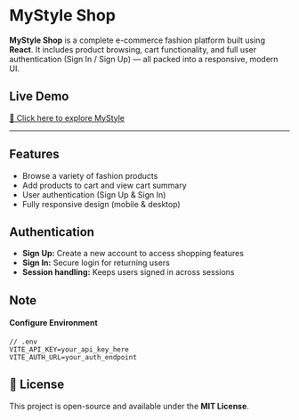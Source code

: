 
  <div class="container">
    <h1>MyStyle Shop</h1>
    <p><strong>MyStyle Shop</strong> is a complete e-commerce fashion platform built using <strong>React</strong>. It includes product browsing, cart functionality, and full user authentication (Sign In / Sign Up) — all packed into a responsive, modern UI.</p>

  <h2>Live Demo</h2>
    <p><a href="https://mystyle-shop.vercel.app/" target="_blank">🛒 Click here to explore MyStyle</a></p>

   <hr />

  <h2>Features</h2>
    <ul>
      <li>Browse a variety of fashion products</li>
      <li>Add products to cart and view cart summary</li>
      <li> User authentication (Sign Up & Sign In)</li>
      <li> Fully responsive design (mobile & desktop)</li>
    </ul>

  <h2>Authentication</h2>
    <ul>
      <li> <strong>Sign Up:</strong> Create a new account to access shopping features</li>
      <li> <strong>Sign In:</strong> Secure login for returning users</li>
      <li> <strong>Session handling:</strong> Keeps users signed in across sessions</li>
    </ul>

  <h2>Note</h2>

  <h4>Configure Environment</h4>
    <pre><code>// .env
VITE_API_KEY=your_api_key_here
VITE_AUTH_URL=your_auth_endpoint</code></pre>

  <h2>📄 License</h2>
    <p>This project is open-source and available under the <strong>MIT License</strong>.</p>
  </div>

